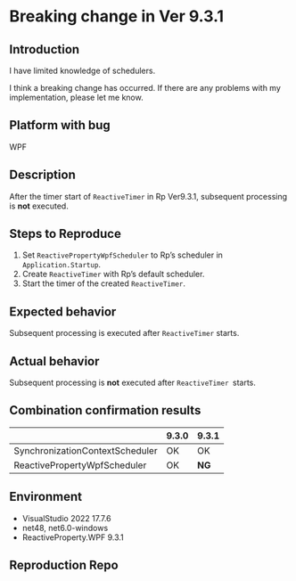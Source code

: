  # Breaking change in Ver 9.3.1

## Introduction

I have limited knowledge of schedulers.

I think a breaking change has occurred. If there are any problems with my implementation, please let me know.

 ## Platform with bug

WPF

 ## Description

After the timer start of `ReactiveTimer` in Rp Ver9.3.1, subsequent processing is **not** executed.

 ## Steps to Reproduce

1. Set `ReactivePropertyWpfScheduler` to Rp’s scheduler in `Application.Startup`.
2. Create `ReactiveTimer` with Rp’s default scheduler.
3. Start the timer of the created `ReactiveTimer`.

 ## Expected behavior

Subsequent processing is executed after `ReactiveTimer` starts.

 ## Actual behavior

Subsequent processing is **not** executed after `ReactiveTimer `starts.


 ## Combination confirmation results

|                                 | 9.3.0 | 9.3.1  |
| ------------------------------- | ----- | ------ |
| SynchronizationContextScheduler | OK    | OK     |
| ReactivePropertyWpfScheduler    | OK    | **NG** |

## Environment

- VisualStudio 2022 17.7.6
- net48, net6.0-windows
- ReactiveProperty.WPF 9.3.1

## Reproduction Repo

